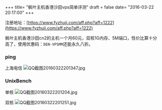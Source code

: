 +++
title= "枫叶主机香港沙田vps简单评测"
draft = false
date= "2016-03-22 20:17:00"
+++

注册地址：[https://www.fyzhuji.com/aff.php?aff=1222](https://www.fyzhuji.com/aff.php?aff=1222)

枫叶主机香港沙田cn2的主机一个月60元，双核1G内存、5M端口，性价比算十分高了，使用优惠码：`DEN-VPSMM`还能永久八折。

### ping

上海电信
![QQ截图20160322201347.jpg](https://ooo.0o0.ooo/2016/03/22/56f137ca1610b.jpg)

### UnixBench

单核
![QQ截图20160322201204.jpg](https://ooo.0o0.ooo/2016/03/22/56f137e6e406b.jpg)

双核
![QQ截图20160322201251.jpg](https://ooo.0o0.ooo/2016/03/22/56f137d51dc5a.jpg)